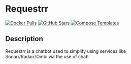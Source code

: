# Requestrr

[![Docker Pulls](https://img.shields.io/docker/pulls/hotio/requestrr?style=flat-square&color=607D8B&label=docker%20pulls&logo=docker)](https://hub.docker.com/r/hotio/requestrr)
[![GitHub Stars](https://img.shields.io/github/stars/darkalfx/requestrr?style=flat-square&color=607D8B&label=github%20stars&logo=github)](https://github.com/darkalfx/requestrr)
[![Compose Templates](https://img.shields.io/static/v1?style=flat-square&color=607D8B&label=compose&message=templates)](https://github.com/GhostWriters/DockSTARTer/tree/master/compose/.apps/requestrr)

## Description

Requestrr is a chatbot used to simplify using services like Sonarr/Radarr/Ombi via the use of chat!

